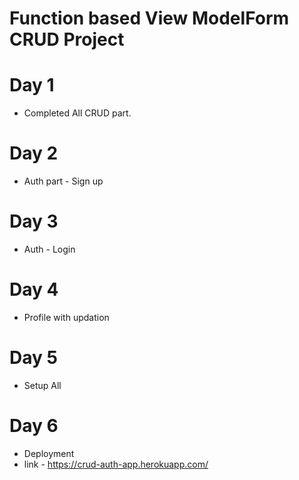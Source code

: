 # Function based View ModelForm CRUD Project

# Day 1
* Completed All CRUD part.

# Day 2
* Auth part - Sign up

# Day 3
 * Auth - Login
 
# Day 4
 * Profile with updation
 
# Day 5
 * Setup All

# Day 6
 * Deployment
 * link - https://crud-auth-app.herokuapp.com/

